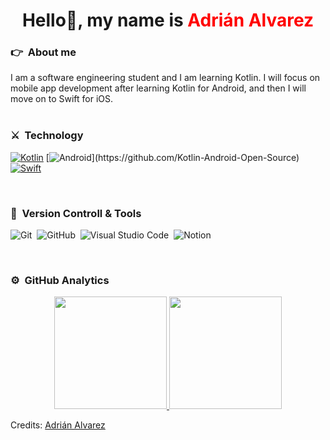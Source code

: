 <div align="center"><h1>Hello👋, my name is <span style="color:red">Adrián Alvarez<span></h1></div>

### 👉 &nbsp;About me 

<div font-size>I am a software engineering student and I am learning Kotlin. I will focus on mobile app development after learning Kotlin for Android, and then I will move on to Swift for iOS.</div>

<br>

### ⚔️ &nbsp;Technology

[![Kotlin](https://img.shields.io/badge/kotlin-%23FF5722.svg?&style=for-the-badge&logo=kotlin&logoColor=purple)](https://github.com/Kotlin-Android-Open-Source)
[![Android](https://img.shields.io/badge/android-teal.svg?&style=for-the-badge&logo=android&logoColor=white")](https://github.com/Kotlin-Android-Open-Source)
[![Swift](https://img.shields.io/badge/swift-%E24462.svg?&style=for-the-badge&logo=swift&logoColor=orange)](https://github.com/swift-ios-Open-Source)

<br>

### 🧰 &nbsp;Version Controll & Tools 

![Git](https://img.shields.io/badge/git-%23F05033.svg?style=for-the-badge&logo=git&logoColor=white)&nbsp;
![GitHub](https://img.shields.io/badge/github-%23121011.svg?style=for-the-badge&logo=github&logoColor=white)&nbsp;
![Visual Studio Code](https://img.shields.io/badge/Visual%20Studio%20Code-0078d7.svg?style=for-the-badge&logo=visual-studio-code&logoColor=white)&nbsp;
![Notion](https://img.shields.io/badge/Notion-%23000000.svg?style=for-the-badge&logo=notion&logoColor=white)&nbsp;

<br>

### ⚙️ &nbsp;GitHub Analytics

<p align="center">
<a href="https://github.com/Cordobot">
  <img height="180em" src="https://github-readme-stats-eight-theta.vercel.app/api?username=Cordobot&show_icons=true&theme=algolia&include_all_commits=true&count_private=true"/>
  <img height="180em" src="https://github-readme-stats-eight-theta.vercel.app/api/top-langs/?username=Cordobot&layout=compact&langs_count=8&theme=algolia"/>
</a>
</p>


Credits: [Adrián Alvarez](https://github.com/Cordobot)
<!--
**Cordobot/Cordobot** is a ✨ _special_ ✨ repository because its `README.md` (this file) appears on your GitHub profile.
